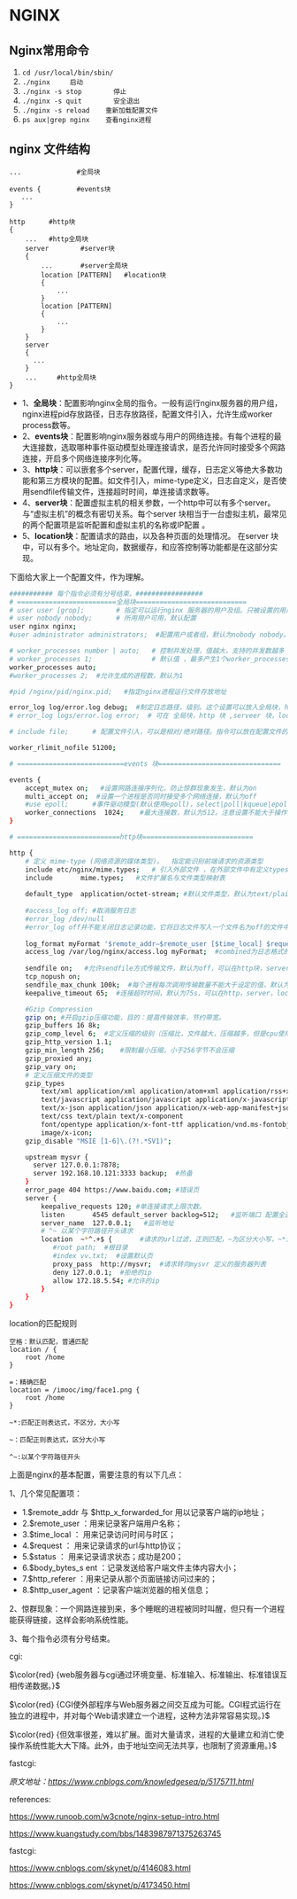 # NGINX

## Nginx常用命令

1. `cd /usr/local/bin/sbin/`
2. `./nginx     启动`
3. `./nginx -s stop        停止`
4. `./nginx -s quit        安全退出`
5. `./nginx -s reload    重新加载配置文件`
6. `ps aux|grep nginx    查看nginx进程`



## **nginx 文件结构**

```
...              #全局块

events {         #events块
   ...
}

http      #http块
{
    ...   #http全局块
    server        #server块
    { 
        ...       #server全局块
        location [PATTERN]   #location块
        {
            ...
        }
        location [PATTERN] 
        {
            ...
        }
    }
    server
    {
      ...
    }
    ...     #http全局块
}
```

- 1、**全局块**：配置影响nginx全局的指令。一般有运行nginx服务器的用户组，nginx进程pid存放路径，日志存放路径，配置文件引入，允许生成worker process数等。
- 2、**events块**：配置影响nginx服务器或与用户的网络连接。有每个进程的最大连接数，选取哪种事件驱动模型处理连接请求，是否允许同时接受多个网路连接，开启多个网络连接序列化等。
- 3、**http块**：可以嵌套多个server，配置代理，缓存，日志定义等绝大多数功能和第三方模块的配置。如文件引入，mime-type定义，日志自定义，是否使用sendfile传输文件，连接超时时间，单连接请求数等。
- 4、**server块**：配置虚拟主机的相关参数，一个http中可以有多个server。 与“虚拟主机”的概念有密切关系。每个server 块相当于一台虚拟主机，最常见的两个配置项是监听配置和虚拟主机的名称或IP配置 。
- 5、**location块**：配置请求的路由，以及各种页面的处理情况。 在server 块中，可以有多个。地址定向，数据缓存，和应答控制等功能都是在这部分实现。 

下面给大家上一个配置文件，作为理解。

```bash
########### 每个指令必须有分号结束。#################
# =========================全局块============================
# user user [grop];        # 指定可以运行nginx 服务器的用户及组。只被设置的用户及组才有权限管理
# user nobody nobody;      # 所用用户可用，默认配置
user nginx nginx; 
#user administrator administrators;  #配置用户或者组，默认为nobody nobody。

# worker_processes number | auto;   # 控制并发处理，值越大，支持的并发数越多
# worker_processes 1;               # 默认值 ，最多产生1个worker_processes
worker_processes auto;
#worker_processes 2;  #允许生成的进程数，默认为1

#pid /nginx/pid/nginx.pid;   #指定nginx进程运行文件存放地址

error_log log/error.log debug;  #制定日志路径，级别。这个设置可以放入全局块，http块，server块，级别以此为：debug|info|notice|warn|error|crit|alert|emerg
# error_log logs/error.log error;  # 可在 全局块，http 块 ,serveer 块，location 块中配置

# include file;      # 配置文件引入，可以是相对/绝对路径。指令可以放在配置文件的任意地方(任意块中)

worker_rlimit_nofile 51200;

# ===========================events 块===============================

events {
    accept_mutex on;   #设置网路连接序列化，防止惊群现象发生，默认为on
    multi_accept on;  #设置一个进程是否同时接受多个网络连接，默认为off
    #use epoll;      #事件驱动模型(默认使用epoll)，select|poll|kqueue|epoll|resig|/dev/poll|eventport
    worker_connections  1024;    #最大连接数，默认为512。注意设置不能大于操作系统支持打开的最大文件句柄数量。
}

# ==========================http块============================

http {
	# 定义 mime-type (网络资源的媒体类型)。  指定能识别前端请求的资源类型 
    include etc/nginx/mime.types;   # 引入外部文件 ，在外部文件中有定义types 块
    include       mime.types;   #文件扩展名与文件类型映射表
    
    default_type  application/octet-stream; #默认文件类型，默认为text/plain
    
    #access_log off; #取消服务日志
	#error_log /dev/null 
	#error_log off并不能关闭日志记录功能，它将日志文件写入一个文件名为off的文件中，如果你想关闭错误日志记录功能，应使用以下配置：error_log /dev/null crit;（把存储位置设置到Linux的黑洞中去 ）。
    
    log_format myFormat '$remote_addr–$remote_user [$time_local] $request $status $body_bytes_sent $http_referer $http_user_agent $http_x_forwarded_for'; #自定义格式
    access_log /var/log/nginx/access.log myFormat;  #combined为日志格式的默认值
    
    sendfile on;   #允许sendfile方式传输文件，默认为off，可以在http块，server块，location块。
    tcp_nopush on;
    sendfile_max_chunk 100k;  #每个进程每次调用传输数量不能大于设定的值，默认为0，即不设上限。
    keepalive_timeout 65;  #连接超时时间，默认为75s，可以在http，server，location块。

	#Gzip Compression
    gzip on; #开启gzip压缩功能，目的：提高传输效率，节约带宽。
    gzip_buffers 16 8k;
    gzip_comp_level 6;	#定义压缩的级别（压缩比，文件越大，压缩越多，但是cpu使用越多）
    gzip_http_version 1.1;
    gzip_min_length 256;	#限制最小压缩，小于256字节不会压缩
    gzip_proxied any;
    gzip_vary on;
    # 定义压缩文件的类型
    gzip_types
        text/xml application/xml application/atom+xml application/rss+xml application/xhtml+xml image/svg+xml
        text/javascript application/javascript application/x-javascript
        text/x-json application/json application/x-web-app-manifest+json
        text/css text/plain text/x-component
        font/opentype application/x-font-ttf application/vnd.ms-fontobject
        image/x-icon;
    gzip_disable "MSIE [1-6]\.(?!.*SV1)";

    upstream mysvr {   
      server 127.0.0.1:7878;
      server 192.168.10.121:3333 backup;  #热备
    }
    error_page 404 https://www.baidu.com; #错误页
    server {
        keepalive_requests 120; #单连接请求上限次数。
        listen       4545 default_server backlog=512;   #监听端口 配置全连接队列大小512
        server_name  127.0.0.1;   #监听地址    
        # ^~ 以某个字符路径开头请求
        location  ~*^.+$ {       #请求的url过滤，正则匹配，~为区分大小写，~*为不区分大小写。
           #root path;  #根目录
           #index vv.txt;  #设置默认页
           proxy_pass  http://mysvr;  #请求转向mysvr 定义的服务器列表
           deny 127.0.0.1;  #拒绝的ip
           allow 172.18.5.54; #允许的ip           
        } 
    }
}
```

location的匹配规则

```
空格：默认匹配，普通匹配
location / {
	root /home
}

=：精确匹配
location = /imooc/img/face1.png {
	root /home
}

~*:匹配正则表达式，不区分，大小写

~：匹配正则表达式，区分大小写

^~:以某个字符路径开头
```



上面是nginx的基本配置，需要注意的有以下几点：

1、几个常见配置项：

- 1.$remote_addr 与 $http_x_forwarded_for 用以记录客户端的ip地址；
- 2.$remote_user ：用来记录客户端用户名称；
- 3.$time_local ： 用来记录访问时间与时区；
- 4.$request ： 用来记录请求的url与http协议；
- 5.$status ： 用来记录请求状态；成功是200；
- 6.$body_bytes_s ent ：记录发送给客户端文件主体内容大小；
- 7.$http_referer ：用来记录从那个页面链接访问过来的；
- 8.$http_user_agent ：记录客户端浏览器的相关信息；

2、惊群现象：一个网路连接到来，多个睡眠的进程被同时叫醒，但只有一个进程能获得链接，这样会影响系统性能。

3、每个指令必须有分号结束。



cgi:

$\color{red} {web服务器与cgi通过环境变量、标准输入、标准输出、标准错误互相传递数据。}$

$\color{red} {CGI使外部程序与Web服务器之间交互成为可能。CGI程式运行在独立的进程中，并对每个Web请求建立一个进程，这种方法非常容易实现。}$ 

$\color{red} {但效率很差，难以扩展。面对大量请求，进程的大量建立和消亡使操作系统性能大大下降。此外，由于地址空间无法共享，也限制了资源重用。}$

fastcgi:





 

*原文地址：https://www.cnblogs.com/knowledgesea/p/5175711.html* 

references:

https://www.runoob.com/w3cnote/nginx-setup-intro.html

https://www.kuangstudy.com/bbs/1483987971375263745

fastcgi:

https://www.cnblogs.com/skynet/p/4146083.html

https://www.cnblogs.com/skynet/p/4173450.html